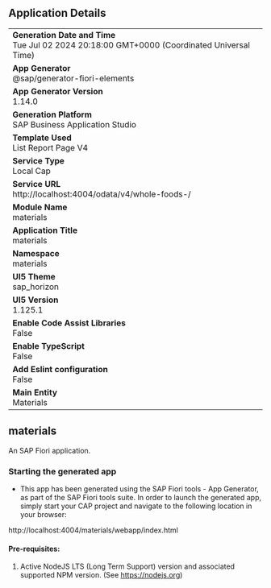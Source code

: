 ## Application Details
|               |
| ------------- |
|**Generation Date and Time**<br>Tue Jul 02 2024 20:18:00 GMT+0000 (Coordinated Universal Time)|
|**App Generator**<br>@sap/generator-fiori-elements|
|**App Generator Version**<br>1.14.0|
|**Generation Platform**<br>SAP Business Application Studio|
|**Template Used**<br>List Report Page V4|
|**Service Type**<br>Local Cap|
|**Service URL**<br>http://localhost:4004/odata/v4/whole-foods-/
|**Module Name**<br>materials|
|**Application Title**<br>materials|
|**Namespace**<br>materials|
|**UI5 Theme**<br>sap_horizon|
|**UI5 Version**<br>1.125.1|
|**Enable Code Assist Libraries**<br>False|
|**Enable TypeScript**<br>False|
|**Add Eslint configuration**<br>False|
|**Main Entity**<br>Materials|

## materials

An SAP Fiori application.

### Starting the generated app

-   This app has been generated using the SAP Fiori tools - App Generator, as part of the SAP Fiori tools suite.  In order to launch the generated app, simply start your CAP project and navigate to the following location in your browser:

http://localhost:4004/materials/webapp/index.html

#### Pre-requisites:

1. Active NodeJS LTS (Long Term Support) version and associated supported NPM version.  (See https://nodejs.org)


